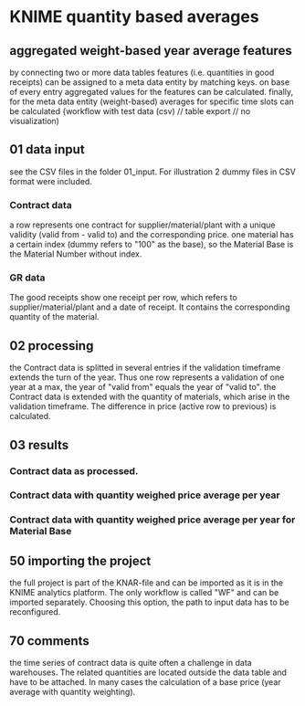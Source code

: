 # KNIME quantity based averages
## aggregated weight-based year average features
by connecting two or more data tables features (i.e. quantities in good receipts) can be assigned to a meta data entity by matching keys. on base of every entry aggregated values for the features can be calculated. finally, for the meta data entity (weight-based) averages for specific time slots can be calculated
{workflow with test data (csv) // table export // no visualization)

## 01 data input
see the CSV files in the folder 01_input. For illustration 2 dummy files in CSV format were included.
### Contract data
a row represents one contract for supplier/material/plant with a unique validity (valid from - valid to) and the corresponding price.
one material has a certain index (dummy refers to "100" as the base), so the Material Base is the Material Number without index.
### GR data
The good receipts show one receipt per row, which refers to supplier/material/plant and a date of receipt. It contains the corresponding quantity of the material.

## 02 processing
the Contract data is splitted in several entries if the validation timeframe extends the turn of the year. Thus one row represents a validation of one year at a max, the year of "valid from" equals the year of "valid to".
the Contract data is extended with the quantity of materials, which arise in the validation timeframe.
The difference in price (active row to previous) is calculated.

## 03 results
### Contract data as processed.
### Contract data with quantity weighed price average per year
### Contract data with quantity weighed price average per year for Material Base

## 50 importing the project
the full project is part of the KNAR-file and can be imported as it is in the KNIME analytics platform. 
The only workflow is called "WF" and can be imported separately. Choosing this option, the path to input data has to be reconfigured.

## 70 comments
the time series of contract data is quite often a challenge in data warehouses. The related quantities are located outside the data table and have to be attached. In many cases the calculation of a base price (year average with quantity weighting).
